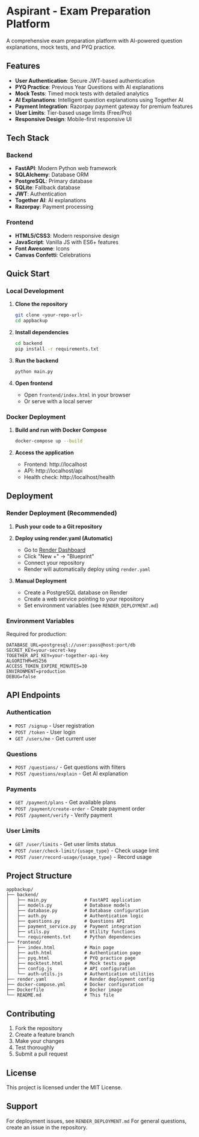 # Aspirant - Exam Preparation Platform

A comprehensive exam preparation platform with AI-powered question explanations, mock tests, and PYQ practice.

## Features

- **User Authentication**: Secure JWT-based authentication
- **PYQ Practice**: Previous Year Questions with AI explanations
- **Mock Tests**: Timed mock tests with detailed analytics
- **AI Explanations**: Intelligent question explanations using Together AI
- **Payment Integration**: Razorpay payment gateway for premium features
- **User Limits**: Tier-based usage limits (Free/Pro)
- **Responsive Design**: Mobile-first responsive UI

## Tech Stack

### Backend
- **FastAPI**: Modern Python web framework
- **SQLAlchemy**: Database ORM
- **PostgreSQL**: Primary database
- **SQLite**: Fallback database
- **JWT**: Authentication
- **Together AI**: AI explanations
- **Razorpay**: Payment processing

### Frontend
- **HTML5/CSS3**: Modern responsive design
- **JavaScript**: Vanilla JS with ES6+ features
- **Font Awesome**: Icons
- **Canvas Confetti**: Celebrations

## Quick Start

### Local Development

1. **Clone the repository**
   ```bash
   git clone <your-repo-url>
   cd appbackup
   ```

2. **Install dependencies**
   ```bash
   cd backend
   pip install -r requirements.txt
   ```

3. **Run the backend**
   ```bash
   python main.py
   ```

4. **Open frontend**
   - Open `frontend/index.html` in your browser
   - Or serve with a local server

### Docker Deployment

1. **Build and run with Docker Compose**
   ```bash
   docker-compose up --build
   ```

2. **Access the application**
   - Frontend: http://localhost
   - API: http://localhost/api
   - Health check: http://localhost/health

## Deployment

### Render Deployment (Recommended)

1. **Push your code to a Git repository**

2. **Deploy using render.yaml (Automatic)**
   - Go to [Render Dashboard](https://dashboard.render.com)
   - Click "New +" → "Blueprint"
   - Connect your repository
   - Render will automatically deploy using `render.yaml`

3. **Manual Deployment**
   - Create a PostgreSQL database on Render
   - Create a web service pointing to your repository
   - Set environment variables (see `RENDER_DEPLOYMENT.md`)

### Environment Variables

Required for production:
```
DATABASE_URL=postgresql://user:pass@host:port/db
SECRET_KEY=your-secret-key
TOGETHER_API_KEY=your-together-api-key
ALGORITHM=HS256
ACCESS_TOKEN_EXPIRE_MINUTES=30
ENVIRONMENT=production
DEBUG=false
```

## API Endpoints

### Authentication
- `POST /signup` - User registration
- `POST /token` - User login
- `GET /users/me` - Get current user

### Questions
- `POST /questions/` - Get questions with filters
- `POST /questions/explain` - Get AI explanation

### Payments
- `GET /payment/plans` - Get available plans
- `POST /payment/create-order` - Create payment order
- `POST /payment/verify` - Verify payment

### User Limits
- `GET /user/limits` - Get user limits status
- `POST /user/check-limit/{usage_type}` - Check usage limit
- `POST /user/record-usage/{usage_type}` - Record usage

## Project Structure

```
appbackup/
├── backend/
│   ├── main.py              # FastAPI application
│   ├── models.py            # Database models
│   ├── database.py          # Database configuration
│   ├── auth.py              # Authentication logic
│   ├── questions.py         # Questions API
│   ├── payment_service.py   # Payment integration
│   ├── utils.py             # Utility functions
│   └── requirements.txt     # Python dependencies
├── frontend/
│   ├── index.html           # Main page
│   ├── auth.html            # Authentication page
│   ├── pyq.html             # PYQ practice page
│   ├── mocktest.html        # Mock tests page
│   ├── config.js            # API configuration
│   └── auth-utils.js        # Authentication utilities
├── render.yaml              # Render deployment config
├── docker-compose.yml       # Docker configuration
├── Dockerfile               # Docker image
└── README.md                # This file
```

## Contributing

1. Fork the repository
2. Create a feature branch
3. Make your changes
4. Test thoroughly
5. Submit a pull request

## License

This project is licensed under the MIT License.

## Support

For deployment issues, see `RENDER_DEPLOYMENT.md`
For general questions, create an issue in the repository. 